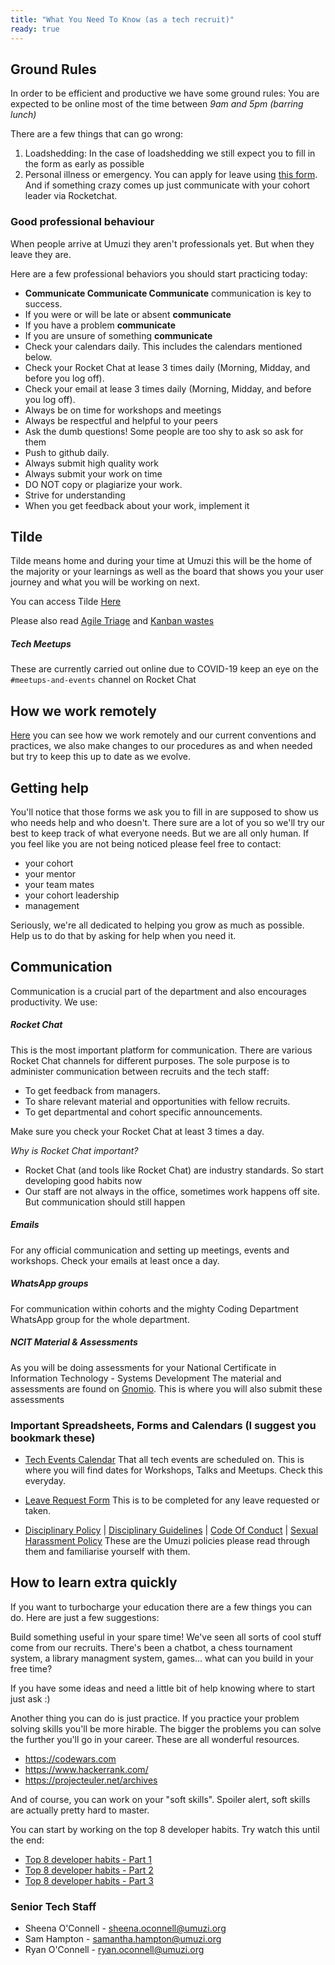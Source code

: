 ```yaml
---
title: "What You Need To Know (as a tech recruit)"
ready: true
---
```

## Ground Rules

In order to be efficient and productive we have some ground rules:
You are expected to be online most of the time between _9am and 5pm (barring lunch)_

There are a few things that can go wrong:

1. Loadshedding: In the case of loadshedding we still expect you to fill in the form as early as possible
2. Personal illness or emergency. You can apply for leave using [this form](https://docs.google.com/forms/d/e/1FAIpQLSdRy444hA3WR4Vul4nTXOuC0x9ZuA3TFBaB8aA-PPMDCeQN8g/viewform). And if something crazy comes up just communicate with your cohort leader via Rocketchat.

### Good professional behaviour

When people arrive at Umuzi they aren't professionals yet. But when they leave they are.

Here are a few professional behaviors you should start practicing today:

- **Communicate Communicate Communicate** communication is key to success. 
 - If you were or will be late or absent **communicate**
 - If you have a problem **communicate**
 - If you are unsure of something **communicate**
- Check your calendars daily. This includes the calendars mentioned below.
- Check your Rocket Chat at lease 3 times daily (Morning, Midday, and before you log off).
- Check your email at lease 3 times daily (Morning, Midday, and before you log off).
- Always be on time for workshops and meetings
- Always be respectful and helpful to your peers
- Ask the dumb questions! Some people are too shy to ask so ask for them
- Push to github daily.
- Always submit high quality work
- Always submit your work on time
- DO NOT copy or plagiarize your work.
- Strive for understanding
- When you get feedback about your work, implement it

## Tilde

Tilde means home and during your time at Umuzi this will be the home of the majority or your learnings as well as the board that shows you your user journey and what you will be working on next.

You can access Tilde [Here](https://tilde-front-dot-umuzi-prod.nw.r.appspot.com/)

Please also read [Agile Triage](http://syllabus.africacode.net/agile/agile-triage/) and [Kanban wastes](http://syllabus.africacode.net/agile/kanban-wastes/)

##### Tech Meetups

These are currently carried out online due to COVID-19 keep an eye on the `#meetups-and-events` channel on Rocket Chat

## How we work remotely

[Here](https://umuzi-org.github.io/tech-department/remote-work/) you can see how we work remotely and our current conventions and practices, we also make changes to our procedures as and when needed but try to keep this up to date as we evolve.

## Getting help

You'll notice that those forms we ask you to fill in are supposed to show us who needs help and who doesn't. There sure are a lot of you so we'll try our best to keep track of what everyone needs. But we are all only human. If you feel like you are not being noticed please feel free to contact:

- your cohort
- your mentor
- your team mates
- your cohort leadership
- management

Seriously, we're all dedicated to helping you grow as much as possible. Help us to do that by asking for help when you need it.

## Communication

Communication is a crucial part of the department and also encourages productivity.
We use:

##### Rocket Chat

This is the most important platform for communication. There are various Rocket Chat channels for different purposes. The sole purpose is to administer communication between recruits and the tech staff:

- To get feedback from managers.
- To share relevant material and opportunities with fellow recruits.
- To get departmental and cohort specific announcements.

Make sure you check your Rocket Chat at least 3 times a day.

_Why is Rocket Chat important?_

- Rocket Chat (and tools like Rocket Chat) are industry standards. So start developing good habits now
- Our staff are not always in the office, sometimes work happens off site. But communication should still happen

##### Emails

For any official communication and setting up meetings, events and workshops.
Check your emails at least once a day.

##### WhatsApp groups

For communication within cohorts and the mighty Coding Department WhatsApp group for the whole department.

##### NCIT Material & Assessments

As you will be doing assessments for your National Certificate in Information Technology - Systems Development
The material and assessments are found on [Gnomio](http://umuzi.gnomio.com/). This is where you will also submit these assessments

### Important Spreadsheets, Forms and Calendars (I suggest you bookmark these)

- [Tech Events Calendar](https://calendar.google.com/calendar/b/3?cid=dW11emkub3JnXzF1dGs1OWJuc2RqMDNpZDI3ZzlzZGJmb2EwQGdyb3VwLmNhbGVuZGFyLmdvb2dsZS5jb20)
  That all tech events are scheduled on. This is where you will find dates for Workshops, Talks and Meetups. Check this everyday.

- [Leave Request Form](https://docs.google.com/forms/d/e/1FAIpQLSdRy444hA3WR4Vul4nTXOuC0x9ZuA3TFBaB8aA-PPMDCeQN8g/viewform?usp=sf_link) This is to be completed for any leave requested or taken.

- [Disciplinary Policy](https://umuzi.gnomio.com/pluginfile.php/2134/mod_resource/content/1/Umuzi_Disciplinary%20Procedure.pdf) | [Disciplinary Guidelines](https://docs.google.com/spreadsheets/d/1C2DdiI0gdMvY3dFSJoJdWTAFxeTyixJs6auIt1wZVwU/edit?ts=5e732649#gid=0) | [Code Of Conduct](https://umuzi.gnomio.com/pluginfile.php/2176/mod_resource/content/1/Umuzi%20Code%20of%20Conduct_December%202018.pdf) | [Sexual Harassment Policy](https://umuzi.gnomio.com/pluginfile.php/2304/mod_resource/content/1/Sexual%20Harassment%20Policy.pdf) These are the Umuzi policies please read through them and familiarise yourself with them.

## How to learn extra quickly

If you want to turbocharge your education there are a few things you can do. Here are just a few suggestions:

Build something useful in your spare time! We've seen all sorts of cool stuff come from our recruits. There's been a chatbot, a chess tournament system, a library managment system, games... what can you build in your free time?

If you have some ideas and need a little bit of help knowing where to start just ask :)

Another thing you can do is just practice. If you practice your problem solving skills you'll be more hirable. The bigger the problems you can solve the further you'll go in your career. These are all wonderful resources.

- https://codewars.com
- https://www.hackerrank.com/
- https://projecteuler.net/archives

And of course, you can work on your "soft skills". Spoiler alert, soft skills are actually pretty hard to master.

You can start by working on the top 8 developer habits. Try watch this until the end:

- [Top 8 developer habits - Part 1](https://www.youtube.com/watch?v=DwQ7psiU23I)
- [Top 8 developer habits - Part 2](https://www.youtube.com/watch?v=mZNXkQxu9Rw)
- [Top 8 developer habits - Part 3](https://www.youtube.com/watch?v=RleN-6uMF04)

### Senior Tech Staff

- Sheena O'Connell - sheena.oconnell@umuzi.org
- Sam Hampton - samantha.hampton@umuzi.org
- Ryan O'Connell - ryan.oconnell@umuzi.org